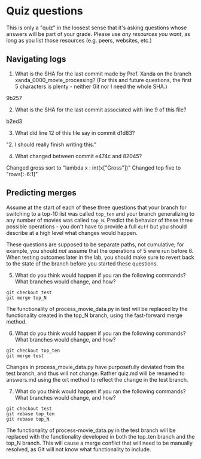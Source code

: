 # Quiz questions

This is only a "quiz" in the loosest sense that it's asking questions whose
answers will be part of your grade. Please use *any resources you want*, as
long as you list those resources (e.g. peers, websites, etc.)

## Navigating logs

1. What is the SHA for the last commit made by Prof. Xanda on the branch
xanda_0000_movie_processing?
(For this and future questions, the first 5 characters is plenty - neither
Git nor I need the whole SHA.)

9b257

2. What is the SHA for the last commit associated with line 9 of this file?

b2ed3

3. What did line 12 of this file say in commit d1d83?

"2. I should really finish writing this."

4. What changed between commit e474c and 82045?

Changed gross sort to "lambda x : int(x["Gross"])"
Changed top five to "rows[:-6:1]"

## Predicting merges

Assume at the start of each of these three questions that your
branch for switching to a top-10 list was called `top_ten`
and your branch generalizing to any number of movies was called `top_N`.
Predict the behavior of these three possible operations - you don't
have to provide a full `diff` but you should describe at a high level
what changes would happen.

These questions are supposed to be separate paths, not cumulative;
for example, you should *not* assume that the operations of 5 were run
before 6. When testing outcomes later in the lab, you should make sure to
revert back to the state of the branch before you started these questions.

5. What do you think would happen if you ran the following commands?
What branches would change, and how?
```
git checkout test
git merge top_N
```
The functionality of process_movie_data.py in test will be replaced
by the functionality created in the top_N branch, using the
fast-forward merge method.

6. What do you think would happen if you ran the following commands?
What branches would change, and how?
```
git checkout top_ten
git merge test
```

Changes in process_movie_data.py have purposefully deviated from the test 
branch, and thus will not change. Rather quiz.md will be renamed to answers.md
using the ort method to reflect the change in the test branch.

7. What do you think would happen if you ran the following commands?
What branches would change, and how?
```
git checkout test
git rebase top_ten
git rebase top_N
```

The functionality of process-movie_data.py in the test branch will
be replaced with the functionality developed in both the top_ten
branch and the top_N branch. This will cause a merge conflict that
will need to be manually resolved, as Git will not know what 
functionality to include.

